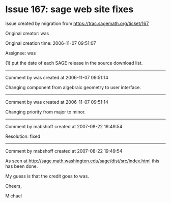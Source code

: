 # Issue 167: sage web site fixes

Issue created by migration from https://trac.sagemath.org/ticket/167

Original creator: was

Original creation time: 2006-11-07 09:51:07

Assignee: was

(1) put the date of each SAGE release in the source download list.


---

Comment by was created at 2006-11-07 09:51:14

Changing component from algebraic geometry to user interface.


---

Comment by was created at 2006-11-07 09:51:14

Changing priority from major to minor.


---

Comment by mabshoff created at 2007-08-22 19:49:54

Resolution: fixed


---

Comment by mabshoff created at 2007-08-22 19:49:54

As seen at http://sage.math.washington.edu/sage/dist/src/index.html this has been done.

My guess is that the credit goes to was.

Cheers,

Michael
